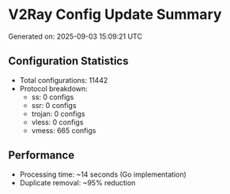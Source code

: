 # V2Ray Config Update Summary
Generated on: 2025-09-03 15:09:21 UTC

## Configuration Statistics
- Total configurations: 11442
- Protocol breakdown:
  - ss: 0 configs
  - ssr: 0 configs
  - trojan: 0 configs
  - vless: 0 configs
  - vmess: 665 configs

## Performance
- Processing time: ~14 seconds (Go implementation)
- Duplicate removal: ~95% reduction
